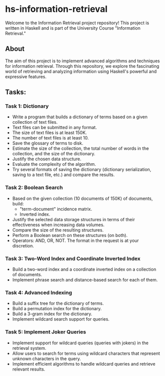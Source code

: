 # hs-information-retrieval

Welcome to the Information Retrieval project repository! This project is written in Haskell and is part of the University Course "Information Retrieval."

## About

The aim of this project is to implement advanced algorithms and techniques for information retrieval. Through this repository, we explore the fascinating world of retrieving and analyzing information using Haskell's powerful and expressive features.

## Tasks:

### Task 1: Dictionary

- Write a program that builds a dictionary of terms based on a given collection of text files.
- Text files can be submitted in any format.
- The size of text files is at least 150K.
- The number of text files is at least 10.
- Save the glossary of terms to disk.
- Estimate the size of the collection, the total number of words in the collection, and the size of the dictionary.
- Justify the chosen data structure.
- Evaluate the complexity of the algorithm.
- Try several formats of saving the dictionary (dictionary serialization, saving to a text file, etc.) and compare the results.

### Task 2: Boolean Search

- Based on the given collection (10 documents of 150K) of documents, build:
  - "term-document" incidence matrix.
  - Inverted index.
- Justify the selected data storage structures in terms of their effectiveness when increasing data volumes.
- Compare the size of the resulting structures.
- Perform a Boolean search on these structures (on both).
- Operators: AND, OR, NOT. The format in the request is at your discretion.

### Task 3: Two-Word Index and Coordinate Inverted Index

- Build a two-word index and a coordinate inverted index on a collection of documents.
- Implement phrase search and distance-based search for each of them.

### Task 4: Advanced Indexing

- Build a suffix tree for the dictionary of terms.
- Build a permutation index for the dictionary.
- Build a 3-gram index for the dictionary.
- Implement wildcard search support for queries.

### Task 5: Implement Joker Queries

- Implement support for wildcard queries (queries with jokers) in the retrieval system.
- Allow users to search for terms using wildcard characters that represent unknown characters in the query.
- Implement efficient algorithms to handle wildcard queries and retrieve relevant results.